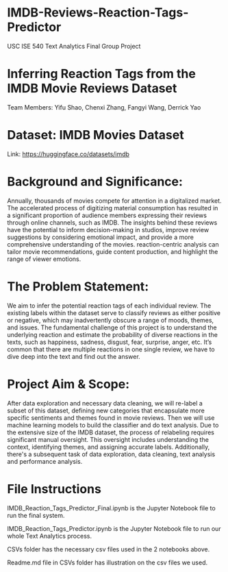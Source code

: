 # IMDB-Reviews-Reaction-Tags-Predictor
USC ISE 540 Text Analytics Final Group Project 

# Inferring Reaction Tags from the IMDB Movie Reviews Dataset
Team Members: Yifu Shao, Chenxi Zhang, Fangyi Wang, Derrick Yao

# Dataset: IMDB Movies Dataset
Link: https://huggingface.co/datasets/imdb

# Background and Significance:
Annually, thousands of movies compete for attention in a digitalized market. The accelerated process of digitizing material consumption has resulted in a significant proportion of audience members expressing their reviews through online channels, such as IMDB. The insights behind these reviews have the potential to inform decision-making in studios, improve review suggestions by considering emotional impact, and provide a more comprehensive understanding of the movies. reaction-centric analysis can tailor movie recommendations, guide content production, and highlight the range of viewer emotions.

# The Problem Statement:
We aim to infer the potential reaction tags of each individual review. The existing labels within the dataset serve to classify reviews as either positive or negative, which may inadvertently obscure a range of moods, themes, and issues. The fundamental challenge of this project is to understand the underlying reaction and estimate the probability of diverse reactions in the texts, such as happiness, sadness, disgust, fear, surprise, anger, etc. It’s common that there are multiple reactions in one single review, we have to dive deep into the text and find out the answer. 

# Project Aim & Scope:
After data exploration and necessary data cleaning, we will re-label a subset of this dataset, defining new categories that encapsulate more specific sentiments and themes found in movie reviews. Then we will use machine learning models to build the classifier and do text analysis. Due to the extensive size of the IMDB dataset, the process of relabeling requires significant manual oversight. This oversight includes understanding the context, identifying themes, and  assigning accurate labels. Additionally, there's a subsequent task of data exploration, data cleaning, text analysis and performance analysis.

# File Instructions
IMDB_Reaction_Tags_Predictor_Final.ipynb is the Jupyter Notebook file to run the final system.

IMDB_Reaction_Tags_Predictor.ipynb is the Jupyter Notebook file to run our whole Text Analytics process.

CSVs folder has the necessary csv files used in the 2 notebooks above.

Readme.md file in CSVs folder has illustration on the csv files we used.
